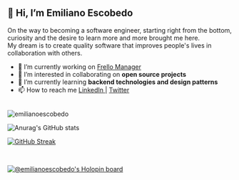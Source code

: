 ## 👋 Hi, I’m Emiliano Escobedo
On the way to becoming a software engineer, starting right from the bottom, curiosity and the desire to learn more and more brought me here. <br> My dream is to create quality software that improves people's lives in collaboration with others.
<br>
- 🔭 I’m currently working on [Frello Manager](https://github.com/EmilianoEscobedo/FrelloManager)
- 👀 I’m interested in collaborating on <strong>open source projects</strong>
- 🌱 I’m currently learning <strong>backend technologies and design patterns</strong>
- 📫 How to reach me <a href=https://www.linkedin.com/in/emiliano-escobedo/>  LinkedIn <a> | <a href=https://twitter.com/EmiTheDev_/>  Twitter <a>
  <br><br>
  
<img src="https://github-readme-stats.vercel.app/api/top-langs?username=emilianoescobedo&show_icons=true&theme=dracula&locale=en&layout=compact&hide_border=true" alt="emilianoescobedo" /><br>
  
![Anurag's GitHub stats](https://github-readme-stats.vercel.app/api?username=EmilianoEscobedo&theme=dracula&hide_border=true&show_icons=true)<br>
  
[![GitHub Streak](https://github-readme-streak-stats.herokuapp.com?user=EmilianoEscobedo&theme=dracula&hide_border=true&date_format=M%20j%5B%2C%20Y%5D)](https://git.io/streak-stats)


<br>



[![@emilianoescobedo's Holopin board](https://holopin.me/emilianoescobedo)](https://holopin.io/@emilianoescobedo)
